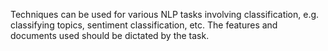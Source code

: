 Techniques can be used for various NLP tasks involving classification, e.g. classifying topics, sentiment classification, etc. The features and documents used should be dictated by the task.
